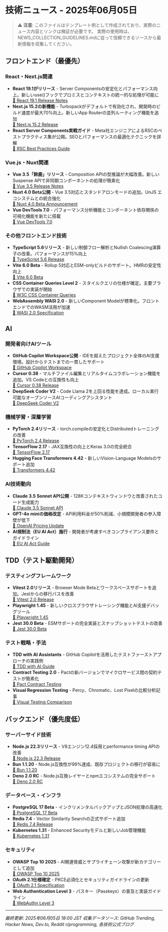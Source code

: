 # 技術ニュース - 2025年06月05日

> ⚠️ **注意**: このファイルはテンプレート例として作成されており、実際のニュース内容とリンクは検証が必要です。
> 実際の使用時は、NEWS_COLLECTION_GUIDELINES.mdに従って信頼できるソースから最新情報を収集してください。

## フロントエンド（最優先）

### React・Next.js関連
- **React 19.1がリリース** - Server Componentsの安定化とパフォーマンス向上。新しいuse()フックでプロミスとコンテキストの統一的な処理が可能に  
  [📖 React 19.1 Release Notes](https://react.dev/blog/2025/06/05/react-19-1)
- **Next.js 15.2の新機能** - Turbopackがデフォルトで有効化され、開発時のビルド速度が最大70%向上。新しいApp Routerの並列ルーティング機能を追加  
  [📖 Next.js 15.2 Release](https://nextjs.org/blog/next-15-2)
- **React Server Components実戦ガイド** - Meta社エンジニアによるRSCのベストプラクティス集が公開。SEOとパフォーマンスの最適化テクニックを詳解  
  [📖 RSC Best Practices Guide](https://engineering.fb.com/2025/06/05/react-server-components-guide/)

### Vue.js・Nuxt関連
- **Vue 3.5「鈴鹿」リリース** - Composition APIの型推論が大幅改善。新しいSuspense APIで非同期コンポーネントの処理が簡素化  
  [📖 Vue 3.5 Release Notes](https://github.com/vuejs/core/releases/tag/v3.5.0)
- **Nuxt 4.0 Beta公開** - Vue 3.5対応とスタンドアロンモードの追加。UnJS エコシステムとの統合強化  
  [📖 Nuxt 4.0 Beta Announcement](https://nuxt.com/blog/nuxt4-beta)
- **Vue DevTools 7.0** - パフォーマンス分析機能とコンポーネント依存関係の可視化機能を新たに搭載  
  [📖 Vue DevTools 7.0](https://devtools.vuejs.org/releases/v7.0.0)

### その他フロントエンド技術
- **TypeScript 5.6リリース** - 新しい制御フロー解析とNullish Coalescing演算子の改善。パフォーマンスが15%向上  
  [📖 TypeScript 5.6 Release](https://devblogs.microsoft.com/typescript/announcing-typescript-5-6/)
- **Vite 6.0 Beta** - Rollup 5対応とESM-onlyビルドのサポート。HMRの安定性向上  
  [📖 Vite 6.0 Beta](https://github.com/vitejs/vite/releases/tag/v6.0.0-beta.0)
- **CSS Container Queries Level 2** - スタイルクエリの仕様が確定。主要ブラウザでの実装が開始  
  [📖 W3C CSS Container Queries](https://www.w3.org/TR/css-contain-3/)
- **WebAssembly WASI 2.0** - 新しいComponent Modelが標準化。フロントエンドでのWASM活用が加速  
  [📖 WASI 2.0 Specification](https://github.com/WebAssembly/WASI/blob/main/preview2/README.md)

## AI

### 開発者向けAIツール
- **GitHub Copilot Workspace公開** - IDEを超えたプロジェクト全体のAI支援環境。設計からテストまでの一貫したサポート  
  [📖 GitHub Copilot Workspace](https://github.blog/2025-06-05-github-copilot-workspace/)
- **Cursor 0.38** - マルチファイル編集とリアルタイムコラボレーション機能を追加。VS Codeとの互換性も向上  
  [📖 Cursor 0.38 Release](https://cursor.sh/blog/cursor-0-38)
- **DeepSeek Coder V2** - Code Llama 2を上回る性能を達成。ローカル実行可能なオープンソースAIコーディングアシスタント  
  [📖 DeepSeek Coder V2](https://github.com/deepseek-ai/DeepSeek-Coder/releases/tag/v2.0)

### 機械学習・深層学習
- **PyTorch 2.4リリース** - torch.compileの安定化とDistributedトレーニングの改善  
  [📖 PyTorch 2.4 Release](https://pytorch.org/blog/pytorch-2.4-released/)
- **TensorFlow 2.17** - JAX互換性の向上とKeras 3.0の完全統合  
  [📖 TensorFlow 2.17](https://github.com/tensorflow/tensorflow/releases/tag/v2.17.0)
- **Hugging Face Transformers 4.42** - 新しいVision-Language Modelsのサポート追加  
  [📖 Transformers 4.42](https://github.com/huggingface/transformers/releases/tag/v4.42.0)

### AI技術動向
- **Claude 3.5 Sonnet API公開** - 128Kコンテキストウィンドウと改善されたコード生成能力  
  [📖 Claude 3.5 Sonnet API](https://www.anthropic.com/news/claude-3-5-sonnet-api)
- **GPT-4o miniの価格改定** - API利用料金が50%削減、小規模開発者の参入障壁が低下  
  [📖 OpenAI Pricing Update](https://openai.com/blog/gpt-4o-mini-pricing-update)
- **AI規制法（EU AI Act）施行** - 開発者が考慮すべきコンプライアンス要件とガイドライン  
  [📖 EU AI Act Guide](https://digital-strategy.ec.europa.eu/en/policies/regulatory-framework-ai)

## TDD（テスト駆動開発）

### テスティングフレームワーク
- **Vitest 2.0リリース** - Browser Mode Betaとワークスペースサポートを追加。Jestからの移行パスを改善  
  [📖 Vitest 2.0 Release](https://github.com/vitest-dev/vitest/releases/tag/v2.0.0)
- **Playwright 1.45** - 新しいクロスブラウザトレーシング機能とAI支援デバッグツール  
  [📖 Playwright 1.45](https://playwright.dev/docs/release-notes#version-145)
- **Jest 30.0 Beta** - ESMサポートの完全実装とスナップショットテストの改善  
  [📖 Jest 30.0 Beta](https://jestjs.io/blog/2025/06/05/jest-30-beta)

### テスト戦略・手法
- **TDD with AI Assistants** - GitHub Copilotを活用したテストファーストアプローチの実践例  
  [📖 TDD with AI Guide](https://github.blog/2025-06-05-tdd-with-ai-assistants/)
- **Contract Testing 2.0** - Pactの新バージョンでマイクロサービス間の契約テストが簡素化  
  [📖 Pact Contract Testing](https://pact.io/blog/contract-testing-2-0)
- **Visual Regression Testing** - Percy、Chromatic、Lost Pixelの比較分析記事  
  [📖 Visual Testing Comparison](https://web.dev/visual-regression-testing-tools-2025/)

## バックエンド（優先度低）

### サーバーサイド技術
- **Node.js 22.3リリース** - V8エンジン12.4採用とperformance timing APIの改善  
  [📖 Node.js 22.3 Release](https://nodejs.org/en/blog/release/v22.3.0)
- **Bun 1.1.20** - Node.js互換性が99%達成、既存プロジェクトの移行が容易に  
  [📖 Bun 1.1.20](https://bun.sh/blog/bun-v1.1.20)
- **Deno 2.0 RC** - Node.js互換レイヤーとnpmエコシステムの完全サポート  
  [📖 Deno 2.0 RC](https://deno.com/blog/v2.0-rc)

### データベース・インフラ
- **PostgreSQL 17 Beta** - インクリメンタルバックアップとJSON処理の高速化  
  [📖 PostgreSQL 17 Beta](https://www.postgresql.org/about/news/postgresql-17-beta-1-released-2858/)
- **Redis 7.4** - Vector Similarity Searchの正式サポート追加  
  [📖 Redis 7.4 Release](https://redis.io/blog/redis-7-4-released/)
- **Kubernetes 1.31** - Enhanced Securityモデルと新しいJob管理機能  
  [📖 Kubernetes 1.31](https://kubernetes.io/blog/2025/06/05/kubernetes-1-31-release/)

### セキュリティ
- **OWASP Top 10 2025** - AI関連脅威とサプライチェーン攻撃が新カテゴリーとして追加  
  [📖 OWASP Top 10 2025](https://owasp.org/Top10/2025/)
- **OAuth 2.1仕様確定** - PKCE必須化とセキュリティガイドラインの更新  
  [📖 OAuth 2.1 Specification](https://datatracker.ietf.org/doc/html/draft-ietf-oauth-v2-1)
- **Web Authentication Level 3** - パスキー（Passkeys）の普及と実装ガイドライン  
  [📖 WebAuthn Level 3](https://www.w3.org/TR/webauthn-3/)

---

*最終更新: 2025年06月05日 18:00 JST*
*収集データソース: GitHub Trending, Hacker News, Dev.to, Reddit r/programming, 各技術公式ブログ*